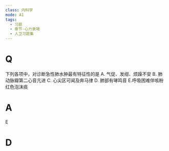 ```yaml
---
class: 内科学
mode: A1
tags:
  - 习题
  - 章节-心力衰竭
  - 人卫习题集
---
```


# Q
下列各项中，对诊断急性肺水肿最有特征性的是
A. 气促、发绀、烦躁不安 
B. 肺动脉瓣第二心音亢进
C. 心尖区可闻及奔马律 
D. 肺部有哮鸣音
E.呼吸困难伴咳粉红色泡沫痰
# A
E

# D
